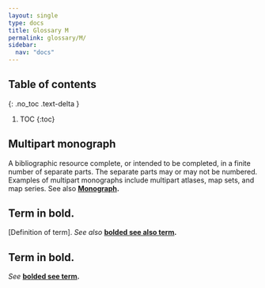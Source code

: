 ```yaml
---
layout: single
type: docs
title: Glossary M
permalink: glossary/M/
sidebar:
  nav: "docs"
---
```


## Table of contents
{: .no_toc .text-delta }

1. TOC
{:toc}

## **Multipart monograph** 
A bibliographic resource complete, or intended to be completed, in a finite number of separate parts. The separate parts may or may not be numbered. Examples of multipart monographs include multipart atlases, map sets, and map series. See also **[Monograph](/DCRMR/glossary/M/#Multipart-monograph).** 

## **Term in bold.** 
[Definition of term]. *See also* **[bolded see also term](/DCRMR/glossary/Letter/#bolded-see-also-term).**

## **Term in bold.**
*See* **[bolded see term](/DCRMR/glossary/Letter/#bolded-see-also-term).**